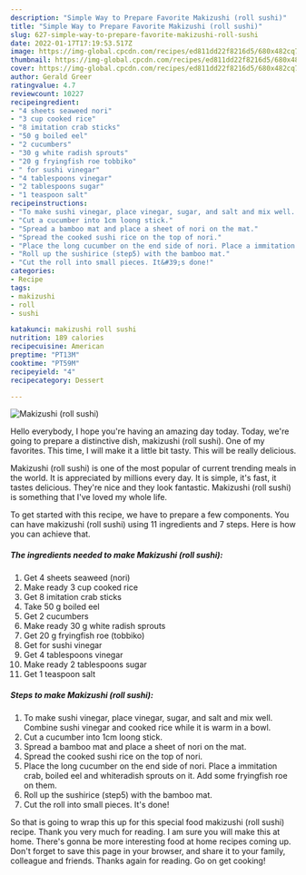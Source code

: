 ```yaml
---
description: "Simple Way to Prepare Favorite Makizushi (roll sushi)"
title: "Simple Way to Prepare Favorite Makizushi (roll sushi)"
slug: 627-simple-way-to-prepare-favorite-makizushi-roll-sushi
date: 2022-01-17T17:19:53.517Z
image: https://img-global.cpcdn.com/recipes/ed811dd22f8216d5/680x482cq70/makizushi-roll-sushi-recipe-main-photo.jpg
thumbnail: https://img-global.cpcdn.com/recipes/ed811dd22f8216d5/680x482cq70/makizushi-roll-sushi-recipe-main-photo.jpg
cover: https://img-global.cpcdn.com/recipes/ed811dd22f8216d5/680x482cq70/makizushi-roll-sushi-recipe-main-photo.jpg
author: Gerald Greer
ratingvalue: 4.7
reviewcount: 10227
recipeingredient:
- "4 sheets seaweed nori"
- "3 cup cooked rice"
- "8 imitation crab sticks"
- "50 g boiled eel"
- "2 cucumbers"
- "30 g white radish sprouts"
- "20 g fryingfish roe tobbiko"
- " for sushi vinegar"
- "4 tablespoons vinegar"
- "2 tablespoons sugar"
- "1 teaspoon salt"
recipeinstructions:
- "To make sushi vinegar, place vinegar, sugar, and salt and mix well. Combine sushi vinegar and cooked rice while it is warm in a bowl."
- "Cut a cucumber into 1cm loong stick."
- "Spread a bamboo mat and place a sheet of nori on the mat."
- "Spread the cooked sushi rice on the top of nori."
- "Place the long cucumber on the end side of nori. Place a immitation crab, boiled eel and whiteradish sprouts on it. Add some fryingfish roe on them."
- "Roll up the sushirice (step5) with the bamboo mat."
- "Cut the roll into small pieces. It&#39;s done!"
categories:
- Recipe
tags:
- makizushi
- roll
- sushi

katakunci: makizushi roll sushi 
nutrition: 189 calories
recipecuisine: American
preptime: "PT13M"
cooktime: "PT59M"
recipeyield: "4"
recipecategory: Dessert

---
```



![Makizushi (roll sushi)](https://img-global.cpcdn.com/recipes/ed811dd22f8216d5/680x482cq70/makizushi-roll-sushi-recipe-main-photo.jpg)

Hello everybody, I hope you're having an amazing day today. Today, we're going to prepare a distinctive dish, makizushi (roll sushi). One of my favorites. This time, I will make it a little bit tasty. This will be really delicious.

Makizushi (roll sushi) is one of the most popular of current trending meals in the world. It is appreciated by millions every day. It is simple, it's fast, it tastes delicious. They're nice and they look fantastic. Makizushi (roll sushi) is something that I've loved my whole life.




To get started with this recipe, we have to prepare a few components. You can have makizushi (roll sushi) using 11 ingredients and 7 steps. Here is how you can achieve that.

<!--inarticleads1-->

##### The ingredients needed to make Makizushi (roll sushi):

1. Get 4 sheets seaweed (nori)
1. Make ready 3 cup cooked rice
1. Get 8 imitation crab sticks
1. Take 50 g boiled eel
1. Get 2 cucumbers
1. Make ready 30 g white radish sprouts
1. Get 20 g fryingfish roe (tobbiko)
1. Get  for sushi vinegar
1. Get 4 tablespoons vinegar
1. Make ready 2 tablespoons sugar
1. Get 1 teaspoon salt




<!--inarticleads2-->

##### Steps to make Makizushi (roll sushi):

1. To make sushi vinegar, place vinegar, sugar, and salt and mix well. Combine sushi vinegar and cooked rice while it is warm in a bowl.
1. Cut a cucumber into 1cm loong stick.
1. Spread a bamboo mat and place a sheet of nori on the mat.
1. Spread the cooked sushi rice on the top of nori.
1. Place the long cucumber on the end side of nori. Place a immitation crab, boiled eel and whiteradish sprouts on it. Add some fryingfish roe on them.
1. Roll up the sushirice (step5) with the bamboo mat.
1. Cut the roll into small pieces. It&#39;s done!




So that is going to wrap this up for this special food makizushi (roll sushi) recipe. Thank you very much for reading. I am sure you will make this at home. There's gonna be more interesting food at home recipes coming up. Don't forget to save this page in your browser, and share it to your family, colleague and friends. Thanks again for reading. Go on get cooking!
